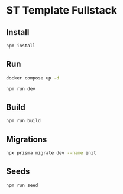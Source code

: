 # ST Template Fullstack

## Install

```bash
npm install
```

## Run

```bash
docker compose up -d

npm run dev
```

## Build

```bash
npm run build
```

## Migrations

```bash
npx prisma migrate dev --name init
```

## Seeds

```bash
npm run seed
```
